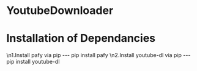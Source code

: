 # YoutubeDownloader
# Installation of Dependancies
\n1.Install pafy via pip --- pip install pafy
\n2.Install youtube-dl via pip --- pip install youtube-dl
